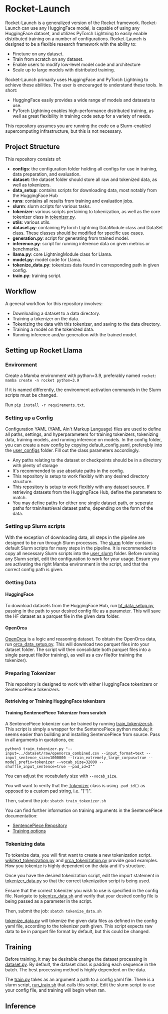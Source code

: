 # Rocket-Launch

Rocket-Launch is a generalized version of the Rocket framework. Rocket-Launch can use any HuggingFace model, is capable of using any HuggingFace dataset, and utilizes PyTorch Lightning to easily enable distributed training on a number of configurations. Rocket-Launch is designed to be a flexible research framework with the ability to:

- Finetune on any dataset.
- Train from scratch on any dataset.
- Enable users to modify low-level model code and architecture
- Scale up to large models with distributed training.

Rocket-Launch primarily uses HuggingFace and PyTorch Lightning to achieve these abilities. The user is encouraged to understand these tools. In short:

- HuggingFace easily provides a wide range of models and datasets to use.
- PyTorch Lightning enables high-performance distributed training, as well as great flexibility in training code setup for a variety of needs.

This repository assumes you are running the code on a Slurm-enabled supercomputing infrastructure, but this is not necessary.

## Project Structure

This repository consists of:

- **configs**: the configuration folder holding all configs for use in training, data preparation, and evaluation.
- **dataset**: the dataset folder should store all raw and tokenized data, as well as tokenizers.
- **data_setup**: contains scripts for downloading data, most notably from the HuggingFace Hub
- **runs**: contains all results from training and evaluation jobs.
- **slurm**: slurm scripts for various tasks.
- **tokenizer**: various scripts pertaining to tokenization, as well as the core tokenizer class in [tokenizer.py](./tokenizer/tokenizer.py).
- **utils**: various utils.
- **dataset.py**: containing PyTorch Lightning DataModule class and DataSet class. These classes should be modified for specific use cases.
- **generation.py**: script for generating from trained model.
- **inference.py**: script for running inference data on given metrics or benchmarks.
- **llama.py**: core LightningModule class for Llama.
- **model.py**: model code for Llama.
- **tokenize_data.py**: tokenizes data found in corresponding path in given config.
- **train.py**: training script.

## Workflow

A general workflow for this repository involves:

- Downloading a dataset to a data directory.
- Training a tokenizer on the data.
- Tokenizing the data with this tokenizer, and saving to the data directory.
- Training a model on the tokenized data.
- Running inference and/or generation with the trained model.

## Setting up Rocket Llama

### Environment

Create a Mamba environment with python=3.9, preferably named ```rocket```:
```mamba create -n rocket python=3.9```

If it is named differently, the environment activation commands in the Slurm scripts must be changed.

Run ```pip install -r requirements.txt```.

### Setting up a Config

Configuration YAML (YAML Ain't Markup Language) files are used to define all paths, settings, and hyperparameters for training tokenizers, tokenizing data, training models, and running inference on models. In the config folder, you can create a new config by copying default_config.yaml, preferebly into the [user_configs](./configs/user_configs/) folder. Fill out the class parameters accordingly.

- Any paths relating to the dataset or checkpoints should be in a directory with plenty of storage
- It's recommended to use absolute paths in the config.
- This repository is setup to work flexibly with any desired directory structure.
- This repository is setup to work flexibly with any dataset source. If retrieving datasets from the HuggingFace Hub, define the parameters to match.
- You may define paths for either one single dataset path, or seperate paths for train/test/eval dataset paths, depending on the form of the data.

### Setting up Slurm scripts

With the exception of downloading data, all steps in the pipeline are designed to be run through Slurm processes. The [slurm](./slurm/) folder contains default Slurm scripts for many steps in the pipeline. It is recommended to copy all necessary Slurm scripts into the [user_slurm](./slurm/user_slurm/) folder. Before running any Slurm script, edit the configuration to work for your usage. Ensure you are activating the right Mamba environment in the script, and that the correct config path is given.

### Getting Data

#### HuggingFace

To download datasets from the HuggingFace Hub, run [hf_data_setup.py](./hf_data_setup.py), passing in the path to your desired config file as a parameter. This will save the HF dataset as a parquet file in the given data folder.

#### OpenOrca

[OpenOrca](https://huggingface.co/datasets/Open-Orca/OpenOrca) is a logic and reasoning dataset. To obtain the OpenOrca data, run [orca_data_setup.py](./orca_data_setup.py). This will download two parquet files into your dataset folder. The script will then consolidate both parquet files into a single parquet file(for training), as well as a csv file(for training the tokenizer).

### Preparing Tokenizer

This repository is designed to work with either HuggingFace tokenizers or SentencePiece tokenizers.

#### Retrieiving or Training HuggingFace tokenizers

#### Training SentencePiece Tokenizer from scratch

A SentencePiece tokenizer can be trained by running [train_tokenizer.sh](./slurm/train_tokenizer.sh). This script is simply a wrapper for the SentencePiece python module; it seems easier than building and installing SentencePiece from source. Pass in all arguments in quotations, ex:

```python3 train_tokenizer.py "--input=../dataset/raw/openorca_combined.csv --input_format=text --input_sentence_size=1000000 --train_extremely_large_corpus=true --model_prefix=tokenizer --vocab_size=32000 --shuffle_input_sentence=true --pad_id=3""```

You can adjust the vocabularly size with `--vocab_size`.

You will want to verify that the [Tokenizer](./tokenizer/tokenizer.py) class is using ```.pad_id()``` as opposed to a custom pad string, i.e. "['<pad>']".

Then, submit the job:
```sbatch train_tokenizer.sh```

You can find further information on training arguments in the SentencePiece documentation: 
- [SentencePiece Repository](https://github.com/google/sentencepiece)
- [Training options](https://github.com/google/sentencepiece/blob/master/doc/options.md)

### Tokenizing data

To tokenize data, you will first want to create a new tokenization script. [wikitext_tokenization.py](./tokenizer/wikitext_tokenization.py) and [orca_tokenization.py](./tokenizer/orca_tokenization.py) provide good examples. How you tokenize is highly dependent on the data and it's structure.

Once you have the desired tokenization script, edit the import statement in [tokenizer_data.py](./tokenize_data.py) so that the correct tokenization script is being used.

Ensure that the correct tokenizer you wish to use is specified in the config file. Navigate to [tokenize_data.sh](./slurm/tokenize_data.sh) and verify that your desired config file is being passed as a parameter in the script. 

Then, submit the job:
```sbatch tokenize_data.sh```

[tokenize_data.py](./tokenize_data.py) will tokenize the given data files as defined in the config yaml file, according to the tokenizer path given. This script expects raw data to be in parquet file format by default, but this could be changed.

## Training

Before training, it may be desirable change the dataset processing in [dataset.py](./dataset.py). By default, the dataset class is padding each sequence in the batch. The best processing method is highly dependent on the data.

The [train.py](./train.py) takes as an argument a path to a config yaml file. There is a slurm script, [run_train.sh](./slurm/run_train.sh) that calls this script. Edit the slurm script to use your config file, and training will begin when ran.

## Inference
